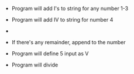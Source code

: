 - Program will add I's to string for any number 1-3
- Program will add IV to string for number 4
- 





- If there's any remainder, append to the number
- Program will define 5 input as V
- Program will divide
